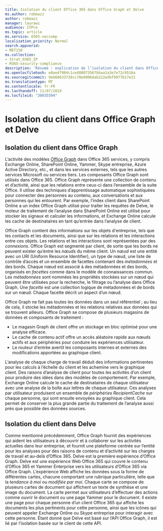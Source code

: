 ```yaml
---
title: Isolation du client Office 365 dans Office Graph et Delve
ms.author: robmazz
author: robmazz
manager: laurawi
audience: ITPro
ms.topic: article
ms.service: O365-seccomp
localization_priority: Normal
search.appverid:
- MET150
ms.collection:
- Strat_O365_IP
- M365-security-compliance
description: 'Résumé : explication de l’isolation du client dans Office Graph et dans Delve.'
ms.openlocfilehash: e0ae47804c1ce488073567bbaa1a3e7e72c9516a
ms.sourcegitcommit: 9eb68633728cc78e9906dab222edbf9977b17e21
ms.translationtype: MT
ms.contentlocale: fr-FR
ms.lasthandoff: 11/07/2019
ms.locfileid: "38035594"
---
```

# <a name="tenant-isolation-in-the-office-graph-and-delve"></a>Isolation du client dans Office Graph et Delve

## <a name="tenant-isolation-in-the-office-graph"></a>Isolation du client dans Office Graph

L’activité des modèles [Office Graph](https://developer.microsoft.com) dans Office 365 services, y compris Exchange Online, SharePoint Online, Yammer, Skype entreprise, Azure Active Directory, etc., et dans les services externes, tels que les autres services Microsoft ou services tiers. Les composants Office Graph sont utilisés dans Office 365. Office Graph représente une collection de contenu et d’activité, ainsi que les relations entre ceux-ci dans l’ensemble de la suite Office. Il utilise des techniques d’apprentissage automatique sophistiquées pour connecter des personnes au contenu, aux conversations et aux personnes qui les entourent. Par exemple, l’index client dans SharePoint Online a un index Office Graph utilisé pour traiter les requêtes de Delve, le moteur de traitement de l’analyse dans SharePoint Online est utilisé pour stocker les signaux et calculer les informations, et Exchange Online calcule les cache de destinataires en tant qu’entrée dans l’analyse de client.

Office Graph contient des informations sur les objets d'entreprise, tels que les contacts et les documents, ainsi que sur les relations et les interactions entre ces objets. Les relations et les interactions sont représentées par des *connexions*. Office Graph est segmenté par client, de sorte que les bords ne peuvent exister qu’entre les *nœuds* du même client. Un *nœud* est une entité avec un URI (Uniform Resource Identifier), un type de nœud, une liste de contrôle d’accès et un ensemble de facettes contenant des *métadonnées* et des bords. Chaque nœud est associé à des métadonnées et des bords, organisés en *facettes* comme dans le modèle de connaissances commun. Les *métadonnées* sont nommées les propriétés stockées sur un nœud qui peuvent être utilisées pour la recherche, le filtrage ou l’analyse dans Office Graph. Une *facette* est une collection logique de métadonnées et de bords sur un nœud. Chaque facette décrit un aspect d’un nœud. 

Office Graph ne fait pas toutes les données dans un seul référentiel ; au lieu de cela, il stocke les métadonnées et les relations relatives aux données qui se trouvent ailleurs. Office Graph se compose de plusieurs magasins de données et composants de traitement :

- Le magasin Graph de client offre un stockage en bloc optimisé pour une analyse efficace.
- Le cache de contenu actif offre un accès aléatoire rapide aux nœuds actifs et aux périphéries pour conduire les expériences utilisateur.
- Le routeur d’entrée avertit les composants internes et externes des modifications apportées au graphique client.

L’analyse de chaque charge de travail déduit des informations pertinentes pour les calculs à l’échelle du client et les achemine vers le graphique client. Des raisons d’analyse de client pour toutes les activités d’un client pour produire des idées dans des modèles de comportement. Par exemple, Exchange Online calcule le cache de destinataires de chaque utilisateur avec une analyse de la boîte aux lettres de chaque utilisateur. Ces analyses par utilisateur produisent un ensemble de *périphéries RecipientCache* sur chaque personne, qui sont ensuite envoyées au graphique client. Cela permet de conserver la plus grande partie du traitement de l’analyse aussi près que possible des données sources.

## <a name="tenant-isolation-in-delve"></a>Isolation du client dans Delve

Comme mentionné précédemment, Office Graph fournit des expériences qui aident les utilisateurs à découvrir et à collaborer sur les activités actuelles dans leur entreprise, et fournit une plateforme centrée sur l’entité pour les analyses pour des raisons de contenu et d’activité sur les charges de travail et au-delà d’Office 365. Delve est la première expérience d’Office Graph.
Delve est une expérience Web Office 365 qui couvre le contenu d’Office 365 et Yammer Enterprise vers les utilisateurs d’Office 365 via Office Graph. L’expérience Web affiche les données sous la forme de différentes cartes, chacune comportant une rubrique particulière, telle que la *tendance à moi* ou *modifiée par moi*. Chaque carte se compose de plusieurs cartes de document qui affichent un texte de synthèse et une image du document. La carte permet aux utilisateurs d’effectuer des actions comme ouvrir le document ou une page Yammer pour le document. Il existe une page pour chaque personne d’un client Office 365 qui affiche les documents les plus pertinents pour cette personne, ainsi que les icônes qui peuvent appeler Exchange Online ou Skype entreprise pour interagir avec cette personne. Étant donné que Delve est basé sur l’API Office Graph, il est lié par l’isolation basée sur le client de cette API.